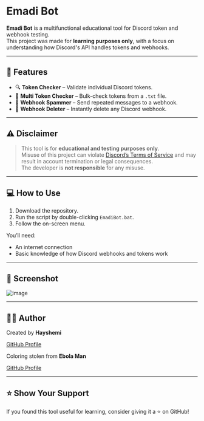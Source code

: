# Emadi Bot

**Emadi Bot** is a multifunctional educational tool for Discord token and webhook testing.  
This project was made for **learning purposes only**, with a focus on understanding how Discord's API handles tokens and webhooks.

---

## 🧰 Features

- 🔍 **Token Checker** – Validate individual Discord tokens.
- 📁 **Multi Token Checker** – Bulk-check tokens from a `.txt` file.
- 🧨 **Webhook Spammer** – Send repeated messages to a webhook.
- 🧹 **Webhook Deleter** – Instantly delete any Discord webhook.

---

## ⚠️ Disclaimer

> This tool is for **educational and testing purposes only**.  
> Misuse of this project can violate [Discord’s Terms of Service](https://discord.com/terms) and may result in account termination or legal consequences.  
> The developer is **not responsible** for any misuse.

---

## 💻 How to Use

1. Download the repository.
2. Run the script by double-clicking `EmadiBot.bat`.
3. Follow the on-screen menu.

You’ll need:
- An internet connection
- Basic knowledge of how Discord webhooks and tokens work

---

## 📸 Screenshot

![image](https://github.com/user-attachments/assets/4c147147-84d0-40e4-88a3-6318fe6606e9)

---

## 👨‍💻 Author

Created by **Hayshemi**

[GitHub Profile](https://github.com/hayshemi)

Coloring stolen from **Ebola Man**

[GitHub Profile](https://github.com/EbolaMan-YT)

---

## ⭐ Show Your Support

If you found this tool useful for learning, consider giving it a ⭐ on GitHub!
